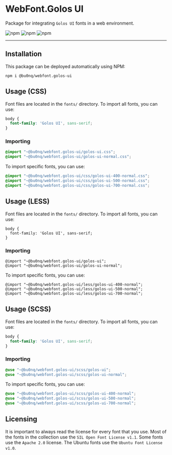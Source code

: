 # WebFont.Golos UI

Package for integrating `Golos UI` fonts in a web environment.

![npm](https://img.shields.io/npm/v/@bu0nq/webfont.golos-ui?style=for-the-badge)
![npm](https://img.shields.io/npm/dm/@bu0nq/webfont.golos-ui?style=for-the-badge)
![npm](https://img.shields.io/npm/dt/@bu0nq/webfont.golos-ui?style=for-the-badge)
___

## Installation

This package can be deployed automatically using NPM:

```
npm i @bu0nq/webfont.golos-ui
```

## Usage (CSS)

Font files are located in the `fonts/` directory. To import all fonts, you can use:

```css
body {
  font-family: 'Golos UI', sans-serif;
}
```

### Importing

```css
@import "~@bu0nq/webfont.golos-ui/golos-ui.css";
@import "~@bu0nq/webfont.golos-ui/golos-ui-normal.css";
```

To import specific fonts, you can use:

```css
@import "~@bu0nq/webfont.golos-ui/css/golos-ui-400-normal.css";
@import "~@bu0nq/webfont.golos-ui/css/golos-ui-500-normal.css";
@import "~@bu0nq/webfont.golos-ui/css/golos-ui-700-normal.css";
```

## Usage (LESS)

Font files are located in the `fonts/` directory. To import all fonts, you can use:

```less
body {
  font-family: 'Golos UI', sans-serif;
}
```

### Importing

```less
@import "~@bu0nq/webfont.golos-ui/golos-ui";
@import "~@bu0nq/webfont.golos-ui/golos-ui-normal";
```

To import specific fonts, you can use:

```less
@import "~@bu0nq/webfont.golos-ui/less/golos-ui-400-normal";
@import "~@bu0nq/webfont.golos-ui/less/golos-ui-500-normal";
@import "~@bu0nq/webfont.golos-ui/less/golos-ui-700-normal";
```

## Usage (SCSS)

Font files are located in the `fonts/` directory. To import all fonts, you can use:

```scss
body {
  font-family: 'Golos UI', sans-serif;
}
```

### Importing

```scss
@use "~@bu0nq/webfont.golos-ui/scss/golos-ui";
@use "~@bu0nq/webfont.golos-ui/scss/golos-ui-normal";
```

To import specific fonts, you can use:

```scss
@use "~@bu0nq/webfont.golos-ui/scss/golos-ui-400-normal";
@use "~@bu0nq/webfont.golos-ui/scss/golos-ui-500-normal";
@use "~@bu0nq/webfont.golos-ui/scss/golos-ui-700-normal";
```

## Licensing

It is important to always read the license for every font that you use. Most of the fonts in the collection use the `SIL
Open Font License v1.1`. Some fonts use the `Apache 2.0` license. The Ubuntu fonts use the `Ubuntu Font License v1.0`.
